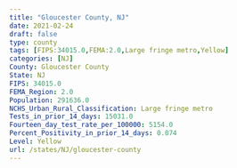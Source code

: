 ```yaml
---
title: "Gloucester County, NJ"
date: 2021-02-24
draft: false
type: county
tags: [FIPS:34015.0,FEMA:2.0,Large fringe metro,Yellow]
categories: [NJ]
County: Gloucester County
State: NJ
FIPS: 34015.0
FEMA_Region: 2.0
Population: 291636.0
NCHS_Urban_Rural_Classification: Large fringe metro
Tests_in_prior_14_days: 15031.0
Fourteen_day_test_rate_per_100000: 5154.0
Percent_Positivity_in_prior_14_days: 0.074
Level: Yellow
url: /states/NJ/gloucester-county
---
```



